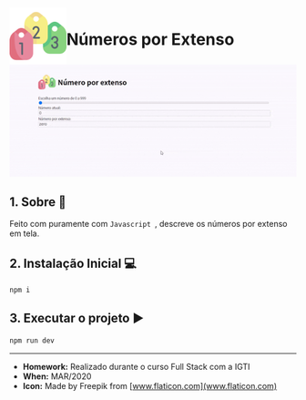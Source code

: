 

<img src="./.readme/logo-numbers.svg" width="100px" align="left">

# Números por Extenso

![Demonstração Número por Extenso](./.readme/demo.gif)

## 1. Sobre 📙

Feito com puramente com `Javascript `, descreve os números por extenso em tela. 

## 2. Instalação Inicial 💻

```bash
npm i
```

## 3. Executar o projeto ▶️

```bash
npm run dev
```


***

- **Homework:** Realizado durante o curso Full Stack com a IGTI
- **When:** MAR/2020
- **Icon:** Made by Freepik from [www.flaticon.com](www.flaticon.com)
